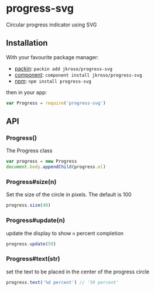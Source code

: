 
# progress-svg

  Circular progress indicator using SVG

## Installation

With your favourite package manager:

- [packin](//github.com/jkroso/packin): `packin add jkroso/progress-svg`
- [component](//github.com/component/component#installing-packages): `component install jkroso/progress-svg`
- [npm](//npmjs.org/doc/cli/npm-install.html): `npm install progress-svg`

then in your app:

```js
var Progress = require('progress-svg')
```

## API

### Progress()

  The Progress class

```js
var progress = new Progress
document.body.appendChild(progress.el)
```

### Progress#size(n)

  Set the size of the circle in pixels. The default is 100

```js
progress.size(40)
```

### Progress#update(n)

  update the display to show `n` percent completion

```js
progress.update(50)
```

### Progress#text(str)

  set the text to be placed in the center of the progress circle

```js
progress.text('%d percent') // '50 percent'
```
